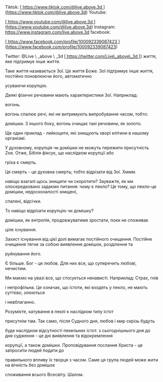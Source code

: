 Tiktok:
[<u> https://www.tiktok.com/@live.above.3d </u>] (https://www.tiktok.com/@live.above.3d)   Youtube:

[<u> https://www.youtube.com/@live.above.3d </u>] (https://www.youtube.com/@live.above.3d)   Instagram: <https://www.instagram.com/live.above.3d>
facebook:

[<u> https://www.facebook.com/profile/100092339087423 </u> ] (https://www.facebook.com/profile/100092339087423)

Twitter: @Live \ _above \ _3d
[<u> https://twitter.com/Live\_above\_3d </u >]) життя, яке підтримує інше життя.

Таке життя називається Зої. Це життя Боже.
Зої підтримує інше життя, постійно поновлюючи його, автоматично

усуваючи корупцію.

Деякі фізичні речовини мають характеристики Зої. Наприклад:

вогонь.

вогонь спалює речі, які не витримують випробування часом, тобто:

домішки.
З іншого боку, вогонь очищає такі речовини, як золото.

Ще один приклад - лейкоцити, які знищують хворі клітини в
нашому організмі.

У духовному, корупція чи домішки не можуть пережити присутність
Zoe. Отже, Біблія фіксує, що наслідком корупції або

гріха є смерть.

Ця смерть - це духовна смерть; тобто відрізати від Зої.
Хммм.

навіщо взагалі щось знищити чи скоротити?
Зауважте, як ми опосередковано задаємо питання: чому є пекло?
Це тому, що пекло-це домішки, недосконалості знищені,

спалені, відсічки.

То навіщо відрізати корупцію чи домішку?

домішки, як ентропія, продовжуватиме зростати, поки не споживає

ціле існування.

Захист існування від цієї долі вимагає постійного очищення.
Постійне очищення тягне за собою виявлення домішок, розділення та

руйнування його.

Є більше.
Бог - це любов. Для них все, що суперечить любові, нечистим.

Ми маємо на увазі все, що стосується ненависті. Наприклад: Страх, гнів

і непрофільна.
Це означає, що істоти, які входять у пекло, не мають суттєво, злюються

і невблаганно.

Розумієте, катування в пеклі є наслідком типу істот

присутнім там.
Так само, після Судного дня, любов і мир скрізь будуть

буде наслідком відсутності пекельних істот.
з сьогоднішнього дня до дня судження - це дні виявлення та відокремлення

корупції, а також домішки.
Проповідування послання Христа - це запросити людей подати до

правильного впливу їх творця з часом.
Саме ця група людей може жити на вічність без домішок

споживання всього Всесвіту.
Шалом.


